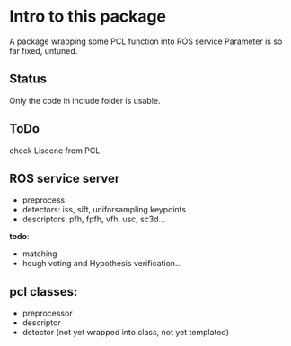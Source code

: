 # Intro to this package
A package wrapping some PCL function into ROS service
Parameter is so far fixed, untuned.

## Status
Only the code in include folder is usable.


## ToDo
check Liscene from PCL

## ROS service server
- preprocess
- detectors: iss, sift, uniforsampling keypoints
- descriptors: pfh, fpfh, vfh, usc, sc3d...

**todo**:  
- matching
- hough voting and Hypothesis verification...

## pcl classes:
- preprocessor
- descriptor
- detector (not yet wrapped into class, not yet templated)
